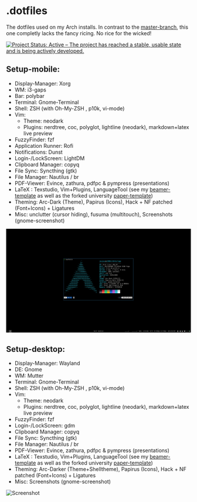 # .dotfiles
The dotfiles used on my Arch installs. 
In contrast to the [master-branch](https://github.com/JeuJeus/.dotfiles/blob/master/README.md), this one completly lacks the fancy ricing. No rice for the wicked!

[![Project Status: Active – The project has reached a stable, usable state and is being actively developed.](https://www.repostatus.org/badges/latest/active.svg)](https://www.repostatus.org/#active)

## Setup-mobile:
- Display-Manager: Xorg
- WM: i3-gaps
- Bar: polybar
- Terminal: Gnome-Terminal
- Shell: ZSH (with Oh-My-ZSH , p10k, vi-mode)
- Vim: 
    - Theme: neodark
    - Plugins: nerdtree, coc, polyglot, lightline (neodark), markdown+latex live preview
- FuzzyFinder: fzf
- Application Runner: Rofi
- Notifications: Dunst
- Login-/LockScreen: LightDM
- Clipboard Manager: copyq
- File Sync: Syncthing (gtk)
- File Manager: Nautilus / br
- PDF-Viewer: Evince, zathura, pdfpc & pympress (presentations)
- LaTeX : Texstudio, Vim+Plugins, LanguageTool (see my [beamer-template](https://github.com/JeuJeus/latex-beamer-template-fhdw) as well as the forked university [paper-template](https://github.com/JeuJeus/latex-thesis-template-fhdw))
- Theming: Arc-Dark (Theme), Papirus (Icons), Hack + NF patched (Font+Icons) + Ligatures
- Misc: unclutter (cursor hiding), fusuma (multitouch), Screenshots (gnome-screenshot)

![Screenshot](https://raw.githubusercontent.com/JeuJeus/.dotfiles/noRice/Screenshots/Screenshot%20from%202021-05-04%2016-37-59.png)

## Setup-desktop:
- Display-Manager: Wayland
- DE: Gnome
- WM: Mutter
- Terminal: Gnome-Terminal
- Shell: ZSH (with Oh-My-ZSH , p10k, vi-mode)
- Vim: 
    - Theme: neodark
    - Plugins: nerdtree, coc, polyglot, lightline (neodark), markdown+latex live preview
- FuzzyFinder: fzf
- Login-/LockScreen: gdm
- Clipboard Manager: copyq
- File Sync: Syncthing (gtk)
- File Manager: Nautilus / br
- PDF-Viewer: Evince, zathura, pdfpc & pympress (presentations)
- LaTeX : Texstudio, Vim+Plugins, LanguageTool (see my [beamer-template](https://github.com/JeuJeus/latex-beamer-template-fhdw) as well as the forked university [paper-template](https://github.com/JeuJeus/latex-thesis-template-fhdw))
- Theming: Arc-Darker (Theme+Shelltheme), Papirus (Icons), Hack + NF patched (Font+Icons) + Ligatures
- Misc: Screenshots (gnome-screenshot)

![Screenshot](https://raw.githubusercontent.com/JeuJeus/.dotfiles/noRice/Screenshots/Screenshot%20from%202021-05-04%2016-43-16.png)
